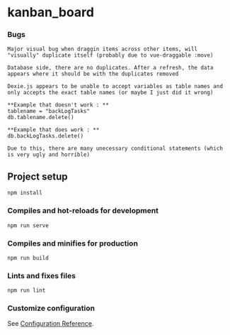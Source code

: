 # kanban_board
### Bugs
```
Major visual bug when draggin items across other items, will "visually" duplicate itself (probably due to vue-draggable :move)

Database side, there are no duplicates. After a refresh, the data appears where it should be with the duplicates removed
```
```
Dexie.js appears to be unable to accept variables as table names and only accepts the exact table names (or maybe I just did it wrong)

**Example that doesn't work : **
tablename = "backLogTasks"
db.tablename.delete()

**Example that does work : **
db.backLogTasks.delete()

Due to this, there are many unecessary conditional statements (which is very ugly and horrible)
```
## Project setup
```
npm install
```

### Compiles and hot-reloads for development
```
npm run serve
```

### Compiles and minifies for production
```
npm run build
```

### Lints and fixes files
```
npm run lint
```

### Customize configuration
See [Configuration Reference](https://cli.vuejs.org/config/).
